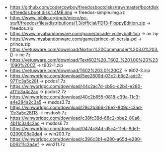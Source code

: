  - https://github.com/codercowboy/freedosbootdisks/raw/master/bootdisks/freedos.boot.disk.1.4MB.img -> freedos-simple.img.xz
 - https://www.ibiblio.org/pub/micro/pc-stuff/freedos/files/distributions/1.3/official/FD13-FloppyEdition.zip -> freedos.zip
 - https://www.myabandonware.com/game/arcade-volleyball-1on -> av.zip
 - https://www.myabandonware.com/game/prince-of-persia-pd -> prince.zip
 - https://vetusware.com/download/Norton%20Commander%203.0%203.0 -> nc.7z
 - https://vetusware.com/download/Text602%20_T602_%201.00%20%231090%20CZ -> t602-1.zip
 - https://vetusware.com/download/T602%203.0%20CZ -> t602-3.zip
 - https://winworldpc.com/download/5ee2809d-03c2-b6c2-adc3-9711c3a5c28f -> pcdos1.7z
 - https://winworldpc.com/download/44c2ac7d-cb9c-c2b4-e280-a111c3a4c2ac -> pcdos2.7z
 - https://winworldpc.com/download/40c2b855-0818-c39a-11c3-a4e284a2c3a5 -> msdos3.7z
 - https://winworldpc.com/download/28c2b366-26e2-809c-c3ad-11c3a5c28f13 -> msdos5.7z
 - https://winworldpc.com/download/c38fc38d-68c2-bbe2-80a6-4b11c3a4c2ac -> msdos6.7z
 - https://winworldpc.com/download/0474c84d-d5c4-11eb-9de1-0200008a0da4 -> win203.7z
 - https://winworldpc.com/download/c396c3b1-e280-a65d-e280-b06211c3a4ef -> win211.7z
